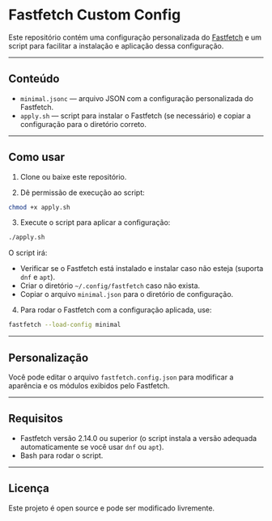 # Fastfetch Custom Config

Este repositório contém uma configuração personalizada do [Fastfetch](https://github.com/fastfetch-cli/fastfetch) e um script para facilitar a instalação e aplicação dessa configuração.

---

## Conteúdo

* `minimal.jsonc` — arquivo JSON com a configuração personalizada do Fastfetch.
* `apply.sh` — script para instalar o Fastfetch (se necessário) e copiar a configuração para o diretório correto.

---

## Como usar

1. Clone ou baixe este repositório.

2. Dê permissão de execução ao script:

```bash
chmod +x apply.sh
```

3. Execute o script para aplicar a configuração:

```bash
./apply.sh
```

O script irá:

* Verificar se o Fastfetch está instalado e instalar caso não esteja (suporta `dnf` e `apt`).
* Criar o diretório `~/.config/fastfetch` caso não exista.
* Copiar o arquivo `minimal.json` para o diretório de configuração.

4. Para rodar o Fastfetch com a configuração aplicada, use:

```bash
fastfetch --load-config minimal
```

---

## Personalização

Você pode editar o arquivo `fastfetch.config.json` para modificar a aparência e os módulos exibidos pelo Fastfetch.

---

## Requisitos

* Fastfetch versão 2.14.0 ou superior (o script instala a versão adequada automaticamente se você usar `dnf` ou `apt`).
* Bash para rodar o script.

---

## Licença

Este projeto é open source e pode ser modificado livremente.
